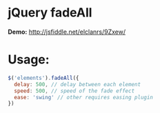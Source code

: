 jQuery fadeAll
==============

**Demo:** http://jsfiddle.net/elclanrs/9Zxew/

# Usage:
```javascript
$('elements').fadeAll({
  delay: 500, // delay between each element
  speed: 500, // speed of the fade effect
  ease: 'swing' // other requires easing plugin
})
```